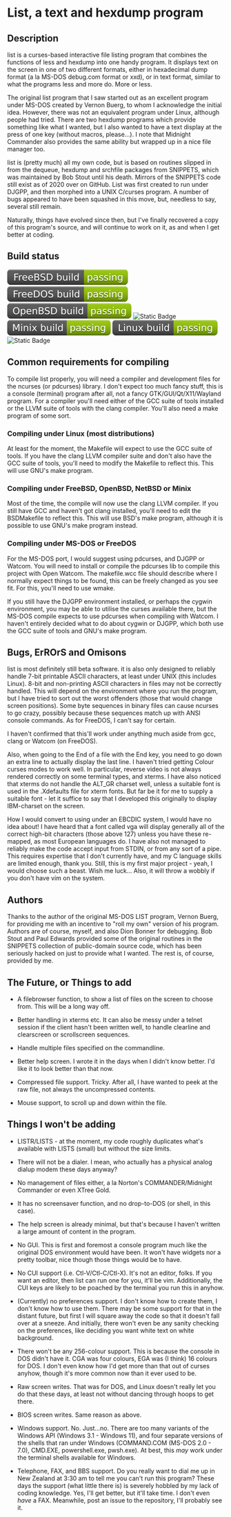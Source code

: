 # List, a text and hexdump program

## Description

list is a curses-based interactive file listing program that combines the functions of less and hexdump into one handy program. It displays text on the screen in one of two different formats, either in hexadecimal dump format (a la MS-DOS debug.com format or xxd), or in text format, similar to what the programs less and more do. More or less.

The original list program that I saw started out as an excellent program under MS-DOS created by Vernon Buerg, to whom I acknowledge the initial idea. However, there was not an equivalent program under Linux, although people had tried. There are two hexdump programs which provide something like what I wanted, but I also wanted to have a text display at the press of one key (without macros, please...). I note that Midnight Commander also provides the same ability but wrapped up in a nice file manager too.

list is (pretty much) all my own code, but is based on routines slipped in from the dequeue, hexdump and srchfile packages from SNIPPETS, which was maintained by Bob Stout until his death. Mirrors of the SNIPPETS code still exist as of 2020 over on GitHub. List was first created to run under DJGPP, and then morphed into a UNIX C/curses program. A number of bugs appeared to have been squashed in this move, but, needless to say, several still remain.

Naturally, things have evolved since then, but I've finally recovered a copy of this program's source, and will continue to work on it, as and when I get better at coding.
## Build status
![Static Badge](badge-img/FreeBSD-pass.svg)
![Static Badge](badge-img/FreeDOS-pass.svg)
![Static Badge](badge-img/OpenBSD-pass.svg)
![Static Badge](badge-img/NetBSD-not_compiling.svg)
![Static Badge](badge-img/Minix-pass.svg)
![Static Badge](badge-img/Linux-pass.svg)
![Static Badge](badge-img/Solaris-not_compiling.svg)



## Common requirements for compiling
To compile list properly, you will need a compiler and development files for the ncurses (or pdcurses)
library. I don't expect too much fancy stuff, this is a console (terminal) program after all, not a fancy 
GTK/GUI/Qt/X11/Wayland program. For a compiler you'll need either of the GCC suite of tools installed or
the LLVM suite of tools with the clang compiler. You'll also need a make program of some sort.

### Compiling under Linux (most distributions)
At least for the moment, the Makefile will expect to use the GCC suite of tools. If you have the clang
LLVM compiler suite and don't also have the GCC suite of tools, you'll need to modify the Makefile to
reflect this. This will use GNU's make program.

### Compiling under FreeBSD, OpenBSD, NetBSD or Minix
Most of the time, the compile will now use the clang LLVM compiler. If you still have GCC and haven't got
clang installed, you'll need to edit the BSDMakefile to reflect this. This will use BSD's make program,
although it is possible to use GNU's make program instead.

### Compiling under MS-DOS or FreeDOS
For the MS-DOS port, I would suggest using pdcurses, and DJGPP or Watcom. You will need to install or
compile the pdcurses lib to compile this project with Open Watcom. The makefile.wcc file should describe
where I normally expect things to be found, this can be freely changed as you see fit. For this, you'll
need to use wmake.

If you still have the DJGPP environment installed, or perhaps the cygwin environment, you may be able
to utilise the curses available there, but the MS-DOS compile expects to use pdcurses when compiling
with Watcom. I haven't entirely decided what to do about cygwin or DJGPP, which both use the GCC suite
of tools and GNU's make program.

## Bugs, ErROrS and Omisons
list is most definitely still beta software. it is also only designed to reliably handle 7-bit printable ASCII characters, at least under UNIX (this includes Linux). 8-bit and non-printing ASCII characters in files may not be correctly handled. This will depend on the environment where you run the program, but I have tried to sort out the worst offenders (those that would change screen positions).  Some byte sequences in binary files can cause ncurses to go crazy, possibly because these sequences match up with ANSI console commands. As for FreeDOS, I can't say for certain.

I haven't confirmed that this'll work under anything much aside from gcc, clang or Watcom (on FreeDOS).

Also, when going to the End of a file with the End key, you need to go down an extra line to actually display the last line. I haven't tried getting Colour curses modes to work well. In particular, reverse video is not always rendered correctly on some terminal types, and xterms. I have also noticed that xterms do not handle the ALT_GR charset well, unless a suitable font is used in the .Xdefaults file for xterm fonts. But far be it for me to supply a suitable font - let it suffice to say that I developed this originally to display IBM-charset on the screen.

How I would convert to using under an EBCDIC system, I would have no idea about! I have heard that a font called vga will display generally all of the correct high-bit characters (those above 127) unless you have these re-mapped, as most European languages do. I have also not managed to reliably make the code accept input from STDIN, or from any sort of a pipe. This requires expertise that I don't currently have, and my C language skills are limited enough, thank you. Still, this is my first major project - yeah, I would choose such a beast. Wish me luck... Also, it will throw a wobbly if you don't have vim on the system.

## Authors
Thanks to the author of the original MS-DOS LIST program, Vernon Buerg, for providing me with an incentive to "roll my own" version of his program. Authors are of course, myself, and also Dion Bonner for debugging. Bob Stout and Paul Edwards provided some of the original routines in the SNIPPETS collection of public-domain source code, which has been seriously hacked on just to provide what I wanted. The rest is, of course, provided by me.

## The Future, or Things to add

* A filebrowser function, to show a list of files on the screen to choose from. This will be a long way off.

* Better handling in xterms etc. It can also be messy under a telnet session if the client hasn't been written well, to handle clearline and clearscreen or scrollscreen sequences.

* Handle multiple files specified on the commandline.

* Better help screen. I wrote it in the days when I didn't know better. I'd like it to look better than that now.

* Compressed file support. Tricky. After all, I have wanted to peek at the raw file, not always the uncompressed contents.

* Mouse support, to scroll up and down within the file.

## Things I won't be adding

* LISTR/LISTS - at the moment, my code roughly duplicates what's available with LISTS (small) but without the size limits. 

* There will not be a dialer. I mean, who actually has a physical analog dialup modem these days anyway?

* No management of files either, a la Norton's COMMANDER/Midnight Commander or even XTree Gold.

* It has no screensaver function, and no drop-to-DOS (or shell, in this case). 

* The help screen is already minimal, but that's because I haven't written a large amount of content in the program.

* No GUI. This is first and foremost a console program much like the original DOS environment would have been. It won't have widgets nor a pretty toolbar, nice though those things would be to have.

* No CUI support (i.e. Ctl-V/Ctl-C/Ctl-X). It's not an editor, folks. If you want an editor, then list can run one for you, it'll be vim. Additionally, the CUI keys are likely to be poached by the terminal you run this in anyhow.

* (Currently) no preferences support. I don't know how to create them, I don't know how to use them. There may be some support for that in the distant future, but first I will square away the code so that it doesn't fall over at a sneeze. And initially, there won't even be any sanity checking on the preferences, like deciding you want white text on white background. 

* There won't be any 256-colour support. This is because the console in DOS didn't have it. CGA was four colours, EGA was (I think) 16 colours for DOS. I don't even know how I'd get more than that out of curses anyhow, though it's more common now than it ever used to be.

* Raw screen writes. That was for DOS, and Linux doesn't really let you do that these days, at least not without dancing through hoops to get there.

* BIOS screen writes. Same reason as above.

* Windows support. No. Just…no. There are too many variants of the Windows API (Windows 3.1 - Windows 11), and four separate versions of the shells that ran under Windows (COMMAND.COM (MS-DOS 2.0 - 7.0), CMD.EXE, powershell.exe, pwsh.exe). At best, this _may_ work under the terminal shells available for
Windows.

* Telephone, FAX, and BBS support. Do you really want to dial me up in New Zealand at 3:30 am to tell me you can't run this program? These days the support (what little there is) is severely hobbled by my lack of coding knowledge. Yes, I'll get better, but it'll take time. I don't even _have_ a FAX. Meanwhile, post an issue to the repository, I'll probably see it.
